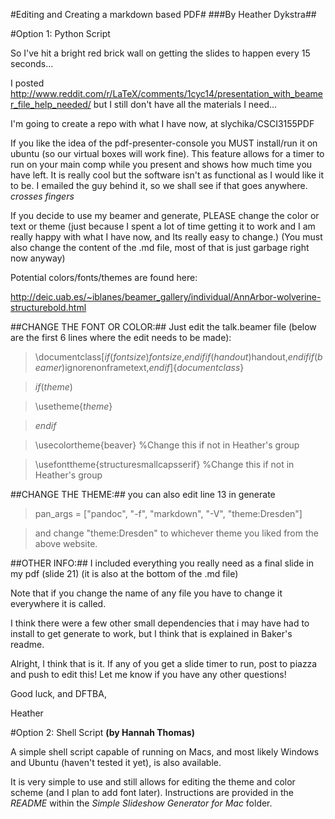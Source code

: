 #Editing and Creating a markdown based PDF#
###By Heather Dykstra##

#Option 1: Python Script

So I've hit a bright red brick wall on getting the slides to happen every 15 seconds...

I posted http://www.reddit.com/r/LaTeX/comments/1cyc14/presentation_with_beamer_file_help_needed/
but I still don't have all the materials I need...

I'm going to create a repo with what I have now, at slychika/CSCI3155PDF

If you like the idea of the pdf-presenter-console you MUST install/run it on ubuntu (so our virtual boxes will work fine). This feature allows for a timer to run on your main comp while you present and shows how much time you have left. It is really cool but the software isn't as functional as I would like it to be. I emailed the guy behind it, so we shall see if that goes anywhere. *crosses fingers*

If you decide to use my beamer and generate, PLEASE change the color or text or theme (just because I spent a lot of time getting it to work and I am really happy with what I have now, and Its really easy to change.)
(You must also change the content of the .md file, most of that is just garbage right now anyway)

Potential colors/fonts/themes are found here:
 
 http://deic.uab.es/~iblanes/beamer_gallery/individual/AnnArbor-wolverine-structurebold.html
 
##CHANGE THE FONT OR COLOR:##
Just edit the talk.beamer file (below are the first 6 lines where the edit needs to be made):

> \documentclass[$if(fontsize)$$fontsize$,$endif$$if(handout)$handout,$endif$$if(beamer)$ignorenonframetext,$endif$]{$documentclass$}

>$if(theme)$

>\usetheme{$theme$}

>$endif$

>\usecolortheme{beaver} %Change this if not in Heather's group

>\usefonttheme{structuresmallcapsserif} %Change this if not in Heather's group

##CHANGE THE THEME:##
you can also edit line 13 in generate

>pan_args = ["pandoc", "-f", "markdown", "-V", "theme:Dresden"]

>and change "theme:Dresden" to whichever theme you liked from the above website. 

##OTHER INFO:##
I included everything you really need as a final slide in my pdf (slide 21) (it is also at the bottom of the .md file)

Note that if you change the name of any file you have to change it everywhere it is called.

I think there were a few other small dependencies that i may have had to install to get generate to work, but I think that is explained in Baker's readme. 

Alright, I think that is it. If any of you get a slide timer to run, post to piazza and push to edit this!
Let me know if you have any other questions!

Good luck, and DFTBA,

Heather

#Option 2: Shell Script
**(by Hannah Thomas)**

A simple shell script capable of running on Macs, and most likely Windows and Ubuntu (haven't tested it yet), is also available.

It is very simple to use and still allows for editing the theme and color scheme (and I plan to add font later). Instructions are provided in the *README* within the *Simple Slideshow Generator for Mac* folder.